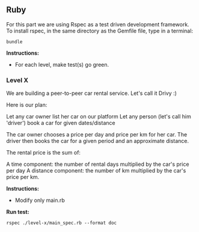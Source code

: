 ## Ruby

For this part we are using Rspec as a test driven development framework.
To install rspec, in the same directory as the Gemfile file, type in a terminal:

`bundle`

**Instructions:** 
* For each level, make test(s) go green. 

### Level X
We are building a peer-to-peer car rental service. Let's call it Drivy :)

Here is our plan:

Let any car owner list her car on our platform
Let any person (let's call him 'driver') book a car for given dates/distance

The car owner chooses a price per day and price per km for her car. The driver then books the car for a given period and an approximate distance.

The rental price is the sum of:

A time component: the number of rental days multiplied by the car's price per day
A distance component: the number of km multiplied by the car's price per km.



**Instructions:** 
* Modify only main.rb

**Run test:**

``rspec ./level-x/main_spec.rb --format doc``
